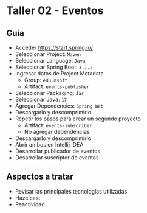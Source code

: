 # Taller 02 - Eventos
## Guía

- Acceder https://start.spring.io/
- Seleccionar Project:  `Maven`
- Seleccionar Language:  `Java`
- Seleccionar Spring Boot:  `3.1.2`
- Ingresar datos de Project Metadata
    - Group: `edu.msoft`
    - Artifact: `events-publisher`
- Seleccionar Packaging: `Jar`
- Seleccionar Java: `17`
- Agregar Dependencies:  `Spring Web`
- Descargarlo y descomprimirlo
- Repetir los pasos para crear un segundo proyecto
  - Artifact: `events-subscriber`
  - No agregar dependencias
- Descargarlo y descomprimirlo
- Abrir ambos en Intellij IDEA
- Desarrollar publicador de eventos
- Desarrollar suscriptor de eventos

## Aspectos a tratar
- Revisar las principales tecnologías utilizadas
- Hazelcast
- Reactividad